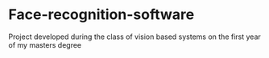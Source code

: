 # Face-recognition-software
Project developed during the class of vision based systems on the first year of my masters degree
